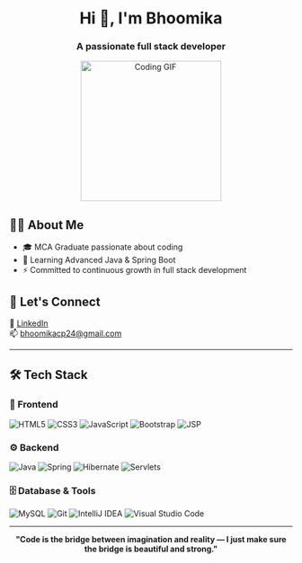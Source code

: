 <h1 align="center">Hi 👋, I'm Bhoomika </h1>
<h3 align="center">A passionate full stack developer</h3>
<p align="center">
  <img src="https://user-images.githubusercontent.com/74038190/221352975-94759904-aa4c-4032-a8ab-b546efb9c478.gif" alt="Coding GIF" width="250" />
</p>
<!-- <div>
  <img src="https://user-images.githubusercontent.com/74038190/225813708-98b745f2-7d22-48cf-9150-083f1b00d6c9.gif" alt="Coding GIF" width="250" align="right" style="margin-left: 20px;"/>
 -->

## 👩‍💻 About Me  
- 🎓 MCA Graduate passionate about coding
- 🌱 Learning Advanced Java & Spring Boot
- ⚡ Committed to continuous growth in full stack development

## 🌟 Let's Connect  
🔗 [LinkedIn](https://www.linkedin.com/in/bhoomikacp/)  
📫 bhoomikacp24@gmail.com


---

## 🛠 Tech Stack  

### 🎨 Frontend  
![HTML5](https://img.shields.io/badge/HTML5-%23E34F26.svg?style=for-the-badge&logo=html5&logoColor=white)
![CSS3](https://img.shields.io/badge/CSS3-%231572B6.svg?style=for-the-badge&logo=css3&logoColor=white)
![JavaScript](https://img.shields.io/badge/JavaScript-%23F7DF1E.svg?style=for-the-badge&logo=javascript&logoColor=black)
![Bootstrap](https://img.shields.io/badge/Bootstrap-%23563D7C.svg?style=for-the-badge&logo=bootstrap&logoColor=white)
![JSP](https://img.shields.io/badge/JSP-%23E44D26.svg?style=for-the-badge&logo=java&logoColor=white)


### ⚙ Backend  
![Java](https://img.shields.io/badge/Java-ED8B00?style=for-the-badge&logo=openjdk&logoColor=white)
![Spring](https://img.shields.io/badge/Spring-6DB33F?style=for-the-badge&logo=spring&logoColor=white)
![Hibernate](https://img.shields.io/badge/Hibernate-%235C2D91.svg?style=for-the-badge&logo=hibernate&logoColor=white)
![Servlets](https://img.shields.io/badge/Servlets-%232C8EBB.svg?style=for-the-badge&logo=java&logoColor=white)


### 🗄 Database & Tools  
![MySQL](https://img.shields.io/badge/MySQL-%2300f.svg?style=for-the-badge&logo=mysql&logoColor=white)
![Git](https://img.shields.io/badge/Git-%23F05033.svg?style=for-the-badge&logo=git&logoColor=white)
![IntelliJ IDEA](https://img.shields.io/badge/IntelliJ%20IDEA-%23000000.svg?style=for-the-badge&logo=intellij-idea&logoColor=white)
![Visual Studio Code](https://img.shields.io/badge/VS%20Code-007ACC?style=for-the-badge&logo=visual-studio-code&logoColor=white)

---

<p align="center"><b>
"Code is the bridge between imagination and reality — I just make sure the bridge is beautiful and strong."
</b></p>


<!-- <p><img align="center" src="https://github-readme-streak-stats.herokuapp.com/?user=13hoomika&" alt="13hoomika" /></p> -->
